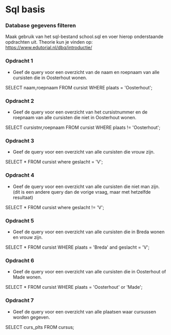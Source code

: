 # Sql basis

### Database gegevens filteren
Maak gebruik van het sql-bestand school.sql en voer hierop onderstaande opdrachten uit.
Theorie kun je vinden op: https://www.edutorial.nl/dbq/introductie/

### Opdracht 1
* Geef de query voor een overzicht van de naam en roepnaam van alle cursisten die in Oosterhout wonen.

SELECT naam,roepnaam FROM cursist WHERE plaats = 'Oosterhout';

### Opdracht 2
* Geef de query voor een overzicht van het cursistnummer en de roepnaam van alle cursisten die niet in Oosterhout wonen.

SELECT cursistnr,roepnaam FROM cursist WHERE plaats != 'Oosterhout';

### Opdracht 3
* Geef de query voor een overzicht van alle cursisten die vrouw zijn.

SELECT * FROM cursist where geslacht = 'V';

### Opdracht 4
* Geef de query voor een overzicht van alle cursisten die niet man zijn. (dit is een andere query dan de vorige vraag, maar met hetzelfde resultaat)

SELECT * FROM cursist where geslacht != 'V';

### Opdracht 5
* Geef de query voor een overzicht van alle cursisten die in Breda wonen en vrouw zijn.

SELECT * FROM cursist WHERE plaats = 'Breda' and geslacht = 'V';

### Opdracht 6
* Geef de query voor een overzicht van alle cursisten die in Oosterhout of Made wonen.

SELECT * FROM cursist WHERE plaats = 'Oosterhout' or 'Made';

### Opdracht 7
* Geef de query voor een overzicht van alle plaatsen waar cursussen worden gegeven.


SELECT curs_plts FROM cursus;
